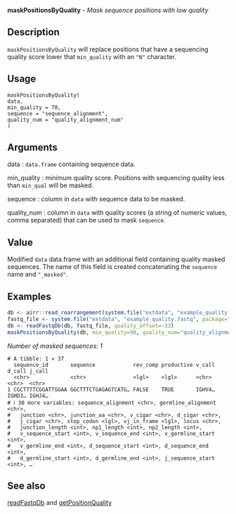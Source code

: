 **maskPositionsByQuality** - *Mask sequence positions with low quality*

Description
--------------------

`maskPositionsByQuality` will replace positions that 
have a sequencing quality score lower that `min_quality` with an
`"N"` character.


Usage
--------------------
```
maskPositionsByQuality(
data,
min_quality = 70,
sequence = "sequence_alignment",
quality_num = "quality_alignment_num"
)
```

Arguments
-------------------

data
:   `data.frame` containing sequence data.

min_quality
:   minimum quality score. Positions with sequencing quality 
less than `min_qual` will be masked.

sequence
:   column in `data` with sequence data to be masked.

quality_num
:   column in `data` with quality scores (a
string of numeric values, comma separated) that can
be used to mask `sequence`.




Value
-------------------

Modified `data` data.frame with an additional field containing 
quality masked sequences. The  name of this field is created 
concatenating the `sequence` name and `"_masked"`.



Examples
-------------------

```R
db <- airr::read_rearrangement(system.file("extdata", "example_quality.tsv", package="alakazam"))
fastq_file <- system.file("extdata", "example_quality.fastq", package="alakazam")
db <- readFastqDb(db, fastq_file, quality_offset=-33)
maskPositionsByQuality(db, min_quality=90, quality_num="quality_alignment_num")

```

*Number of masked sequences: 1*
```
# A tibble: 1 × 37
  sequence_id       sequence            rev_comp productive v_call d_call j_call
  <chr>             <chr>               <lgl>    <lgl>      <chr>  <chr>  <chr> 
1 CGCTTTTCGGATTGGAA GGCTTTCTGAGAGTCATG… FALSE    TRUE       IGHV4… IGHD3… IGHJ4…
# ℹ 30 more variables: sequence_alignment <chr>, germline_alignment <chr>,
#   junction <chr>, junction_aa <chr>, v_cigar <chr>, d_cigar <chr>,
#   j_cigar <chr>, stop_codon <lgl>, vj_in_frame <lgl>, locus <chr>,
#   junction_length <int>, np1_length <int>, np2_length <int>,
#   v_sequence_start <int>, v_sequence_end <int>, v_germline_start <int>,
#   v_germline_end <int>, d_sequence_start <int>, d_sequence_end <int>,
#   d_germline_start <int>, d_germline_end <int>, j_sequence_start <int>, …

```



See also
-------------------

[readFastqDb](readFastqDb.md) and [getPositionQuality](getPositionQuality.md)






